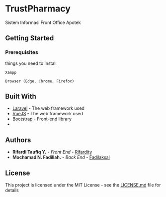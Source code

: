 # TrustPharmacy

Sistem Informasi Front Office Apotek

## Getting Started


### Prerequisites

things you need to install 

```
Xampp
```
```
Browser (Edge, Chrome, Firefox)
```

## Built With

* [Laravel](https://www.laravel.com) - The web framework used
* [VueJS](https://vuejs.org) - The web framework used
* [Bootstrap](https://getbootstrap.com) - Front-end library
* 

## Authors

* **Rifardi Taufiq Y.** - *Front End* - [Rifardity](https://github.com/rifardity)
* **Mochamad N. Fadillah.** - *Back End* - [Fadilaksal](https://github.com/fadilaksal)

## License

This project is licensed under the MIT License - see the [LICENSE.md](LICENSE.md) file for details